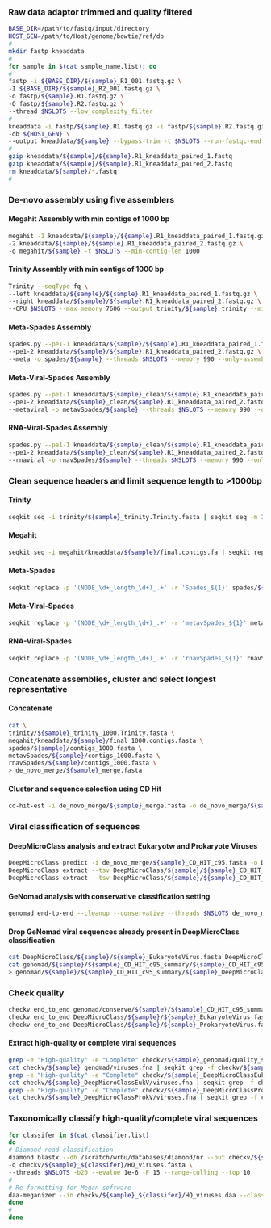 ### Raw data adaptor trimmed and quality filtered 
```sh
BASE_DIR=/path/to/fastq/input/directory
HOST_GEN=/path/to/Host/genome/bowtie/ref/db
#
mkdir fastp kneaddata
#
for sample in $(cat sample_name.list); do
#
fastp -i ${BASE_DIR}/${sample}_R1_001.fastq.gz \
-I ${BASE_DIR}/${sample}_R2_001.fastq.gz \
-o fastp/${sample}.R1.fastq.gz \
-O fastp/${sample}.R2.fastq.gz \
--thread $NSLOTS --low_complexity_filter
#
kneaddata -i fastp/${sample}.R1.fastq.gz -i fastp/${sample}.R2.fastq.gz \
-db ${HOST_GEN} \
--output kneaddata/${sample} --bypass-trim -t $NSLOTS --run-fastqc-end
#
gzip kneaddata/${sample}/${sample}.R1_kneaddata_paired_1.fastq
gzip kneaddata/${sample}/${sample}.R1_kneaddata_paired_2.fastq
rm kneaddata/${sample}/*.fastq
#
```

### De-novo assembly using five assemblers
#### Megahit Assembly with min contigs of 1000 bp
```sh
megahit -1 kneaddata/${sample}/${sample}.R1_kneaddata_paired_1.fastq.gz \
-2 kneaddata/${sample}/${sample}.R1_kneaddata_paired_2.fastq.gz \
-o megahit/${sample} -t $NSLOTS --min-contig-len 1000
```
#### Trinity Assembly with min contigs of 1000 bp
```sh
Trinity --seqType fq \
--left kneaddata/${sample}/${sample}.R1_kneaddata_paired_1.fastq.gz \
--right kneaddata/${sample}/${sample}.R1_kneaddata_paired_2.fastq.gz \
--CPU $NSLOTS --max_memory 760G --output trinity/${sample}_trinity --min_contig_length 1000
```
#### Meta-Spades Assembly
```sh
spades.py --pe1-1 kneaddata/${sample}/${sample}.R1_kneaddata_paired_1.fastq.gz \
--pe1-2 kneaddata/${sample}/${sample}.R1_kneaddata_paired_2.fastq.gz \
--meta -o spades/${sample} --threads $NSLOTS --memory 990 --only-assembler
```
#### Meta-Viral-Spades Assembly
```sh
spades.py --pe1-1 kneaddata/${sample}_clean/${sample}.R1_kneaddata_paired_1.fastq.gz \
--pe1-2 kneaddata/${sample}_clean/${sample}.R1_kneaddata_paired_2.fastq.gz \
--metaviral -o metavSpades/${sample} --threads $NSLOTS --memory 990 --only-assembler
```
#### RNA-Viral-Spades Assembly
```sh
spades.py --pe1-1 kneaddata/${sample}_clean/${sample}.R1_kneaddata_paired_1.fastq.gz \
--pe1-2 kneaddata/${sample}_clean/${sample}.R1_kneaddata_paired_2.fastq.gz \
--rnaviral -o rnavSpades/${sample} --threads $NSLOTS --memory 990 --only-assembler
```
### Clean sequence headers and limit sequence length to >1000bp
#### Trinity
```sh
seqkit seq -i trinity/${sample}_trinity.Trinity.fasta | seqkit seq -m 1000 > trinity/${sample}_trinity_1000.Trinity.fasta
```
#### Megahit
```sh
seqkit seq -i megahit/kneaddata/${sample}/final.contigs.fa | seqkit replace -p '(.+)' -r 'megahit_${1}' | seqkit seq -m 1000 > megahit/kneaddata/${sample}/final_1000.contigs.fasta
```
#### Meta-Spades
```sh
seqkit replace -p '(NODE_\d+_length_\d+)_.+' -r 'Spades_${1}' spades/${sample}/contigs.fasta | seqkit seq -m 1000 > spades/${sample}/contigs_1000.fasta
```
#### Meta-Viral-Spades
```sh
seqkit replace -p '(NODE_\d+_length_\d+)_.+' -r 'metavSpades_${1}' metavSpades/${sample}/contigs.fasta | seqkit seq -m 1000 > metavSpades/${sample}/contigs_1000.fasta
```
#### RNA-Viral-Spades
```sh
seqkit replace -p '(NODE_\d+_length_\d+)_.+' -r 'rnavSpades_${1}' rnavSpades/${sample}/contigs.fasta | seqkit seq -m 1000 > rnavSpades/${sample}/contigs_1000.fasta
```
### Concatenate assemblies, cluster and select longest representative
#### Concatenate
```sh
cat \
trinity/${sample}_trinity_1000.Trinity.fasta \
megahit/kneaddata/${sample}/final_1000.contigs.fasta \
spades/${sample}/contigs_1000.fasta \
metavSpades/${sample}/contigs_1000.fasta \
rnavSpades/${sample}/contigs_1000.fasta \
> de_novo_merge/${sample}_merge.fasta
```
#### Cluster and sequence selection using CD Hit
```sh
cd-hit-est -i de_novo_merge/${sample}_merge.fasta -o de_novo_merge/${sample}_CD_HIT_c95.fasta -c 0.95 -n 10 -d 0 -M 0 -T $NSLOTS
```
### Viral classification of sequences
#### DeepMicroClass analysis and extract Eukaryotw and Prokaryote Viruses
```sh
DeepMicroClass predict -i de_novo_merge/${sample}_CD_HIT_c95.fasta -o DeepMicroClass/${sample}
DeepMicroClass extract --tsv DeepMicroClass/${sample}/${sample}_CD_HIT_c95.fasta_pred_one-hot_hybrid.tsv --fasta de_novo_merge/${sample}_CD_HIT_c95.fasta  --class EukaryoteVirus --output DeepMicroClass/${sample}/${sample}_EukaryoteVirus.fasta
DeepMicroClass extract --tsv DeepMicroClass/${sample}/${sample}_CD_HIT_c95.fasta_pred_one-hot_hybrid.tsv --fasta de_novo_merge/${sample}_CD_HIT_c95.fasta  --class ProkaryoteVirus --output DeepMicroClass/${sample}/${sample}_ProkaryoteVirus.fasta
```
#### GeNomad analysis with conservative classification setting
```sh
genomad end-to-end --cleanup --conservative --threads $NSLOTS de_novo_merge/${sample}_CD_HIT_c95.fasta genomad/${sample} /scratch/wrbu/databases/genomad_db
```
#### Drop GeNomad viral sequences already present in DeepMicroClass classification
```sh
cat DeepMicroClass/${sample}/${sample}_EukaryoteVirus.fasta DeepMicroClass/${sample}/${sample}_ProkaryoteVirus.fasta | seqkit seq -n -i > DeepMicroClass/${sample}/${sample}_DeepMicroClass_Virus.ID
cat genomad/${sample}/${sample}_CD_HIT_c95_summary/${sample}_CD_HIT_c95_virus.fna | seqkit grep -f DeepMicroClass/${sample}/${sample}_DeepMicroClass_Virus.ID --invert-match \
> genomad/${sample}/${sample}_CD_HIT_c95_summary/${sample}_DeepMicroClass_rem.fasta
```
### Check quality
```sh
checkv end_to_end genomad/conserve/${sample}/${sample}_CD_HIT_c95_summary/${sample}_DeepMicroClass_rem.fasta checkv/${sample}_genomad -d /scratch/wrbu/databases/checkv/checkv-db-v1.5 -t $NSLOTS
checkv end_to_end DeepMicroClass/${sample}/${sample}_EukaryoteVirus.fasta checkv/${sample}_DeepMicroClassEukV -d /scratch/wrbu/databases/checkv/checkv-db-v1.5 -t $NSLOTS
checkv end_to_end DeepMicroClass/${sample}/${sample}_ProkaryoteVirus.fasta checkv/${sample}_DeepMicroClassProkV -d /scratch/wrbu/databases/checkv/checkv-db-v1.5 -t $NSLOTS
```
#### Extract high-quality or complete viral sequences
```sh
grep -e "High-quality" -e "Complete" checkv/${sample}_genomad/quality_summary.tsv | awk '{print $1}' > checkv/${sample}_genomad/HQ_viruses.ID
cat checkv/${sample}_genomad/viruses.fna | seqkit grep -f checkv/${sample}_genomad/HQ_viruses.ID > checkv/${sample}_genomad/HQ_viruses.fasta
grep -e "High-quality" -e "Complete" checkv/${sample}_DeepMicroClassEukV/quality_summary.tsv | awk '{print $1}' > checkv/${sample}_DeepMicroClassEukV/HQ_viruses.ID
cat checkv/${sample}_DeepMicroClassEukV/viruses.fna | seqkit grep -f checkv/${sample}_DeepMicroClassEukV/HQ_viruses.ID > checkv/${sample}_DeepMicroClassEukV/HQ_viruses.fasta
grep -e "High-quality" -e "Complete" checkv/${sample}_DeepMicroClassProkV/quality_summary.tsv | awk '{print $1}' > checkv/${sample}_DeepMicroClassProkV/HQ_viruses.ID
cat checkv/${sample}_DeepMicroClassProkV/viruses.fna | seqkit grep -f checkv/${sample}_DeepMicroClassProkV/HQ_viruses.ID > checkv/${sample}_DeepMicroClassProkV/HQ_viruses.fasta
```




### Taxonomically classify high-quality/complete viral sequences
```sh
for classifer in $(cat classifier.list)
do
# Diamond read classification
diamond blastx --db /scratch/wrbu/databases/diamond/nr --out checkv/${sample}_${classifer}/HQ_viruses --outfmt 100 \
-q checkv/${sample}_${classifer}/HQ_viruses.fasta \
--threads $NSLOTS -b20 --evalue 1e-6 -F 15 --range-culling --top 10
#
# Re-formatting for Megan software
daa-meganizer --in checkv/${sample}_${classifer}/HQ_viruses.daa --classify --mapDB /scratch/wrbu/databases/megan/megan-map-Feb2022.db --threads $NSLOTS --minSupport 1 --minPercentIdentity 40 --maxExpected 1.0E-6 --lcaAlgorithm longReads --lcaCoveragePercent 51 --longReads --readAssignmentMode readCount --propertiesFile /home/bourkeb/megan/MEGAN.vmoptions --only none 
done
#
done
```
